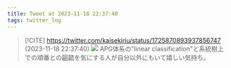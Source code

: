 ```yaml
---
title: Tweet at 2023-11-18 22:37:40
tags: twitter_log
---
```


> [!CITE] https://twitter.com/kaisekiriu/status/1725870893937856747 (2023-11-18 22:37:40)
> ![](https://twitter.com/kaisekiriu/status/1725870893937856747)
> APG体系の"linear classification"と系統樹上での順番との齟齬を気にする人が自分以外にもいて嬉しい気持ち。

